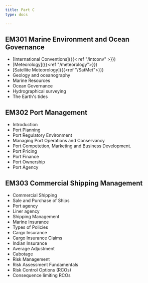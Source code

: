 ```yaml
---
title: Part C
type: docs

---
```


## EM301 Marine Environment and Ocean Governance

* [International Conventions]({{< ref "/intconv" >}})
* [Meteorology]({{<ref "/meteorology">}})
* [Satellite Meteorology]({{<ref "/SatMet">}})
* Geology and oceanography
* Marine Resources
* Ocean Governance
* Hydrographical surveying
* The Earth's tides

## EM302 Port Management

* Introduction
* Port Planning
* Port Regulatory Environment
* Managing Port Operations and Conservancy
* Port Competetion, Marketing and Business Development.
* Port Pricing
* Port Finance
* Port Ownership
* Port Agency

## EM303 Commercial Shipping Management

* Commercial Shipping
* Sale and Purchase of Ships
* Port agency
* Liner agency
* Shipping Management
* Marine Insurance
* Types of Policies
* Cargo Insurance
* Cargo Insurance Claims
* Indian Insurance
* Average Adjustment
* Cabotage
* Risk Management
* Risk Assessment Fundamentals
* Risk Control Options (RCOs)
* Consequence limiting RCOs


